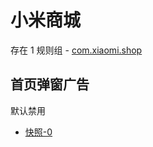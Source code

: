 # 小米商城

存在 1 规则组 - [com.xiaomi.shop](/src/apps/com.xiaomi.shop.ts)

## 首页弹窗广告

默认禁用

- [快照-0](https://i.gkd.li/import/12649330)
